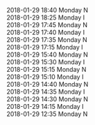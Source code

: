 2018-01-29 18:40 Monday  N  
2018-01-29 18:25 Monday  I  
2018-01-29 17:45 Monday  N  
2018-01-29 17:40 Monday  I  
2018-01-29 17:35 Monday  N  
2018-01-29 17:15 Monday  I  
2018-01-29 15:40 Monday  N  
2018-01-29 15:30 Monday  I  
2018-01-29 15:15 Monday  N  
2018-01-29 15:10 Monday  I  
2018-01-29 14:40 Monday  N  
2018-01-29 14:35 Monday  I  
2018-01-29 14:30 Monday  N  
2018-01-29 14:15 Monday  I  
2018-01-29 12:35 Monday  N  
